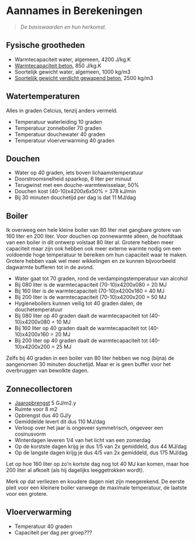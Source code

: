 # Aannames in Berekeningen

> *De basiswaarden en hun herkomst.*


## Fysische grootheden

  * Warmtecapaciteit water, algemeen, 4200 J/kg.K
  * [Warmtecapaciteit beton](https://www.betonlexicon.nl/W/Warmtecapaciteit/), 850 J/kg.K
  * Soortelijk gewicht water, algemeen, 1000 kg/m3
  * [Soortelijk gewicht verdicht gewapend beton](http://www.soortelijkgewicht.com/vaste-stoffen/beton), 2500 kg/m3

## Watertemperaturen

Alles in graden Celcius, tenzij anders vermeld.

  * Temperatuur waterleiding 10 graden
  * Temperatuur zonneboiler 70 graden
  * Temperatuur douchewater 40 graden
  * Temperatuur vloerverwarming 40 graden


## Douchen

  * Water op 40 graden, iets boven lichaamstemperatuur
  * Doorstroomsnelheid spaarkop, 6 liter per minuut
  * Terugwinst met een douche-warmtewisselaar, 50%
  * Douchen kost (40-10)x4200x6x50% = 378 kJ/min
  * Bij 30 minuten douchetijd per dag is dat 11 MJ/dag


## Boiler

Ik overweeg een hele kleine boiler van 80 liter met gangbare grotere
van 160 liter en 200 liter.  Voor douchen op zonnewarmte alleen, de
hoofdtaak van een boiler in dit ontwerp volstaat 80 liter al.  Grotere
hebben meer capaciteit maar zijn ook hebben ook meer externe warmte
nodig om een voldoende hoge temperatuur te bereiken om hun capaciteit
waar te maken.  Grotere hebben vaak wel meer wikkelingen en ze kunnen
bijvoorbeeld dagwarmte bufferen tot in de avond.

  * Water gaat tot 70 graden, rond de verdampingstemperatuur van alcohol
  * Bij 080 liter is de warmtecapaciteit (70-10)x4200x080 = 20 MJ
  * Bij 160 liter is de warmtecapaciteit (70-10)x4200x160 = 40 MJ
  * Bij 200 liter is de warmtecapaciteit (70-10)x4200x200 = 50 MJ
  * Hygieneboilers kunnen veilig tot 40 graden dalen, de douchetemperatuur
  * Bij 080 liter op 40 graden daalt de warmtecapaciteit tot (40-10)x4200x080 = 10 MJ
  * Bij 160 liter op 40 graden daalt de warmtecapaciteit tot (40-10)x4200x160 = 20 MJ
  * Bij 200 liter op 40 graden daalt de warmtecapaciteit tot (40-10)x4200x200 = 25 MJ

Zelfs bij 40 graden in een boiler van 80 liter hebben we nog (bijna) de
aangenomen 30 minuten douchetijd.  Maar er is geen buffer voor het overbruggen
van bewolkte dagen.


## Zonnecollectoren

  * [Jaaropbrengst](https://www.zonnepanelen-weetjes.nl/zonnecollector/rendement-zonnecollector/) 5 GJ/m2.y
  * Ruimte voor 8 m2
  * Opbrengst dus 40 GJ/y
  * Gemiddelde levert dit dus 110 MJ/dag
  * Verloop over het jaar is ongeveer symmetrisch, ongeveer een cosinusvorm
  * Winterdagen leveren 1/4 van het licht van een zomerdag
  * Op de korstste dagen krijg je dus 1/5 van 2x gemiddeld, dus 44 MJ/dag
  * Op de langste dagen krijg je dus 4/5 van 2x gemiddeld, dus 175 MJ/dag

Let op hoe 160 liter op zo'n kortste dag nog tot 40 MJ kan komen, maar
hoe 200 liter al afkoelt (als hij dagelijks leeggetrokken wordt).

Merk op dat verliezen en koudere dagen niet zijn meegerekend.  De
eerste pleit voor een kleinere boiler vanwege de maximale temperatuur,
de laatste voor een grotere.


## Vloerverwarming

  * Temperatuur 40 graden
  * Capaciteit per dag per groep???
